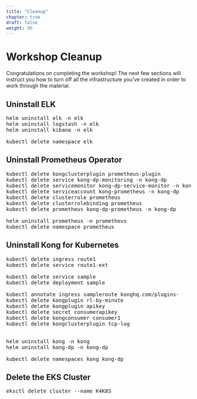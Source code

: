 ```yaml
---
title: "Cleanup"
chapter: true
draft: false
weight: 90
---
```


# Workshop Cleanup

Congratulations on completing the workshop! The next few sections will instruct you how to turn off all the infrastructure you've created in order to work through the material.

## Uninstall ELK
<pre>
helm uninstall elk -n elk
helm uninstall logstash -n elk
helm uninstall kibana -n elk

kubectl delete namespace elk
</pre>

## Uninstall Prometheus Operator
<pre>
kubectl delete kongclusterplugin prometheus-plugin
kubectl delete service kong-dp-monitoring -n kong-dp
kubectl delete servicemonitor kong-dp-service-monitor -n kong-dp
kubectl delete serviceaccount kong-prometheus -n kong-dp
kubectl delete clusterrole prometheus
kubectl delete clusterrolebinding prometheus
kubectl delete prometheus kong-dp-prometheus -n kong-dp

helm uninstall prometheus -n prometheus
kubectl delete namespace prometheus
</pre>

## Uninstall Kong for Kubernetes
<pre>
kubectl delete ingress route1
kubectl delete service route1-ext

kubectl delete service sample
kubectl delete deployment sample

kubectl annotate ingress sampleroute konghq.com/plugins-
kubectl delete kongplugin rl-by-minute
kubectl delete kongplugin apikey
kubectl delete secret consumerapikey
kubectl delete kongconsumer consumer1
kubectl delete kongclusterplugin tcp-log


helm uninstall kong -n kong
helm uninstall kong-dp -n kong-dp

kubectl delete namespaces kong kong-dp
</pre>

## Delete the EKS Cluster
<pre>
eksctl delete cluster --name K4K8S
</pre>
